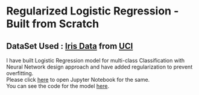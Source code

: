 # Regularized Logistic Regression - Built from Scratch

## DataSet Used : [Iris Data](iris.data) from [UCI](https://archive.ics.uci.edu/ml/datasets/iris)

I have built Logistic Regression model for multi-class Classification with Neural Network design approach and have added regularization to prevent overfitting.<br />
Please click [here](<Regularized Mutlinomial Logistic Regression - From Scratch.ipynb>) to open Jupyter Notebook for the same.<br />
You can see the code for the model [here](My_logistic_regression_model.py).

